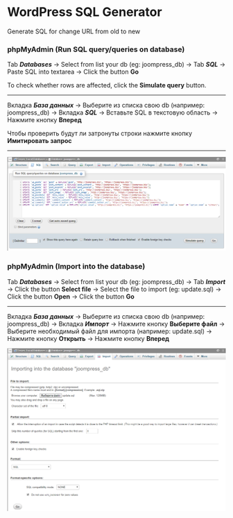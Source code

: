# WordPress SQL Generator
Generate SQL for change URL from old to new

### phpMyAdmin (Run SQL query/queries on database)
Tab **_Databases_** -> Select from list your db (eg: joompress_db) -> Tab **_SQL_** -> Paste SQL into textarea -> Click the button **Go**

To check whether rows are affected, click the **Simulate query** button.
***
Вкладка **_База данных_** -> Выберите из списка свою db (например: joompress_db) -> Вкладка **_SQL_** -> Вставьте SQL в текстовую область -> Нажмите кнопку **Вперед**

Чтобы проверить будут ли затронуты строки нажмите кнопку **Имитировать запрос**
***

[![alt Run SQL query/queries on database](./demo/sql-queries-on-db.png)](./demo/sql-queries-on-db.png)

### phpMyAdmin (Import into the database)
Tab **_Databases_** -> Select from list your db (eg: joompress_db) -> Tab **_Import_** -> Click the button **Select file** -> Select the file to import (eg: update.sql) -> Click the button **Open** -> Click the button **Go**
***
Вкладка **_База данных_** -> Выберите из списка свою db (например: joompress_db) -> Вкладка **_Импорт_** -> Нажмите кнопку **Выберите файл** -> Выберите необходимый файл для импорта (например: update.sql) -> Нажмите кнопку **Открыть** -> Нажмите кнопку **Вперед**

[![alt Import into the database](./demo/sql-import-into-db.png)](./demo/sql-import-into-db.png)
